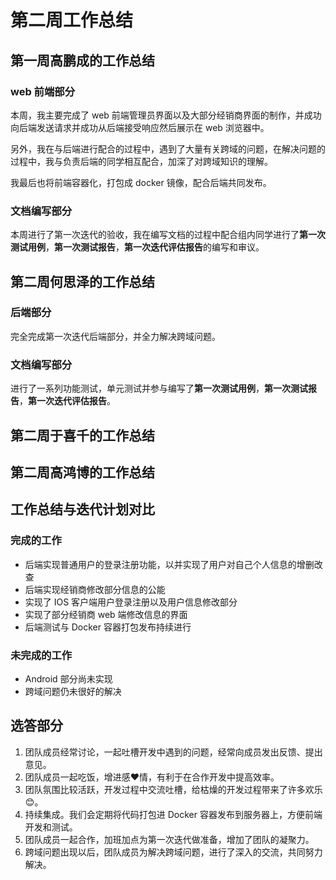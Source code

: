 # 第二周工作总结

## 第一周高鹏成的工作总结

### web 前端部分

本周，我主要完成了 web 前端管理员界面以及大部分经销商界面的制作，并成功向后端发送请求并成功从后端接受响应然后展示在 web 浏览器中。

另外，我在与后端进行配合的过程中，遇到了大量有关跨域的问题，在解决问题的过程中，我与负责后端的同学相互配合，加深了对跨域知识的理解。

我最后也将前端容器化，打包成 docker 镜像，配合后端共同发布。

### 文档编写部分

本周进行了第一次迭代的验收，我在编写文档的过程中配合组内同学进行了**第一次测试用例**，**第一次测试报告**，**第一次迭代评估报告**的编写和审议。

## 第二周何思泽的工作总结

### 后端部分

完全完成第一次迭代后端部分，并全力解决跨域问题。

### 文档编写部分

进行了一系列功能测试，单元测试并参与编写了**第一次测试用例**，**第一次测试报告**，**第一次迭代评估报告**。

## 第二周于喜千的工作总结




## 第二周高鸿博的工作总结




## 工作总结与迭代计划对比

### 完成的工作

 * 后端实现普通用户的登录注册功能，以并实现了用户对自己个人信息的增删改查
 * 后端实现经销商修改部分信息的公能
 * 实现了 IOS 客户端用户登录注册以及用户信息修改部分
 * 实现了部分经销商 web 端修改信息的界面
 * 后端测试与 Docker 容器打包发布持续进行

### 未完成的工作

 * Android 部分尚未实现
 * 跨域问题仍未很好的解决

## 选答部分

1. 团队成员经常讨论，一起吐槽开发中遇到的问题，经常向成员发出反馈、提出意见。
2. 团队成员一起吃饭，增进感❤情，有利于在合作开发中提高效率。
3. 团队氛围比较活跃，开发过程中交流吐槽，给枯燥的开发过程带来了许多欢乐😊。
4. 持续集成。我们会定期将代码打包进 Docker 容器发布到服务器上，方便前端开发和测试。
5. 团队成员一起合作，加班加点为第一次迭代做准备，增加了团队的凝聚力。
6. 跨域问题出现以后，团队成员为解决跨域问题，进行了深入的交流，共同努力解决。